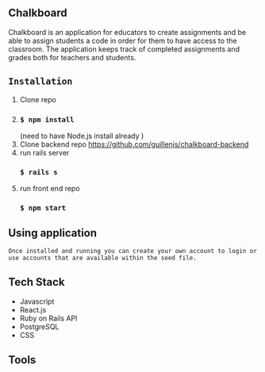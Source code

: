 
## Chalkboard

Chalkboard is an application for educators to create assignments and be able to assign students a code in order for them to have access to the classroom. The application keeps track of completed assignments and grades both for teachers and students.

## `Installation`

1. Clone repo
2. ### `$ npm install`
     (need to have Node.js install already )
3. Clone backend repo https://github.com/guillenjs/chalkboard-backend
4. run rails server 
    ### `$ rails s`
5. run front end repo 
    ### `$ npm start`

## Using application

    Once installed and running you can create your own account to login or use accounts that are available within the seed file.


## Tech Stack    
- Javascript
- React.js 
- Ruby on Rails API
- PostgreSQL
- CSS


## Tools




